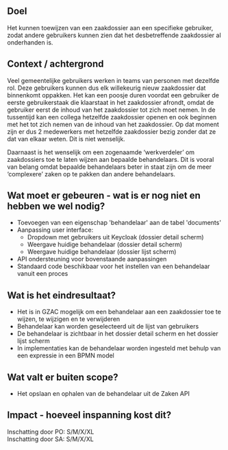 ## Doel

Het kunnen toewijzen van een zaakdossier aan een specifieke gebruiker, zodat andere gebruikers kunnen zien dat het desbetreffende zaakdossier al onderhanden is.  

## Context / achtergrond

Veel gemeentelijke gebruikers werken in teams van personen met dezelfde rol. Deze gebruikers kunnen dus elk willekeurig nieuw zaakdossier dat binnenkomt oppakken. Het kan een poosje duren voordat een gebruiker de eerste gebruikerstaak die klaarstaat in het zaakdossier afrondt, omdat de gebruiker eerst de inhoud van het zaakdossier tot zich moet nemen. In de tussentijd kan een collega hetzelfde zaakdossier openen en ook beginnen met het tot zich nemen van de inhoud van het zaakdossier. Op dat moment zijn er dus 2 medewerkers met hetzelfde zaakdossier bezig zonder dat ze dat van elkaar weten. Dit is niet wenselijk. 

Daarnaast is het wenselijk om een zogenaamde ‘werkverdeler’ om zaakdossiers toe te laten wijzen aan bepaalde behandelaars. Dit is vooral van belang omdat bepaalde behandelaars beter in staat zijn om de meer ‘complexere’ zaken op te pakken dan andere behandelaars.

## Wat moet er gebeuren - wat is er nog niet en hebben we wel nodig?

- Toevoegen van een eigenschap 'behandelaar' aan de tabel 'documents'
- Aanpassing user interface:
  - Dropdown met gebruikers uit Keycloak (dossier detail scherm)
  - Weergave huidige behandelaar (dossier detail scherm)
  - Weergave huidige behandelaar (dossier lijst scherm)
- API ondersteuning voor bovenstaande aanpassingen
- Standaard code beschikbaar voor het instellen van een behandelaar vanuit een proces

## Wat is het eindresultaat?

- Het is in GZAC mogelijk om een behandelaar aan een zaakdossier toe te wijzen, te wijzigen en te verwijderen
- Behandelaar kan worden geselecteerd uit de lijst van gebruikers
- De behandelaar is zichtbaar in het dossier detail scherm en het dossier lijst scherm
- In implementaties kan de behandelaar worden ingesteld met behulp van een expressie in een BPMN model

## Wat valt er buiten scope?

- Het opslaan en ophalen van de behandelaar uit de Zaken API

## Impact - hoeveel inspanning kost dit? 
Inschatting door PO: S/M/X/XL  
Inschatting door SA: S/M/X/XL
